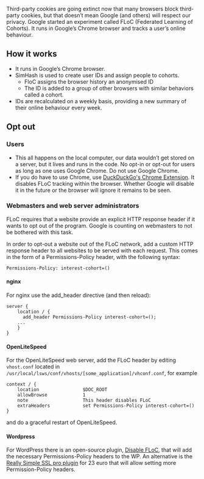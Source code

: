 Third-party cookies are going extinct now that many browsers block third-party cookies, but that doesn’t mean Google (and others) will respect our privacy. Google started an experiment called FLoC (Federated Learning of Cohorts). It runs in Google’s Chrome browser and tracks a user’s online behaviour.

## How it works

- It runs in Google’s Chrome browser. 
- SimHash is used to create user IDs and assign people to cohorts.
  - FloC assigns the browser history an anonymised ID 
  - The ID is added to a group of other browsers with similar behaviors called a cohort.  
- IDs are recalculated on a weekly basis, providing a new summary of their online behaviour every week.

## Opt out

### Users

* This all happens on the local computer, our data wouldn’t get stored on a server, but it lives and runs in the code. No opt-in or opt-out for users as long as one uses Google Chrome. Do not use Google Chrome. 
* If you do have to use Chrome, use [DuckDuckGo's Chrome Extension](https://chrome.google.com/webstore/detail/duckduckgo-privacy-essent/bkdgflcldnnnapblkhphbgpggdiikppg). It disables FLoC tracking within the browser. Whether Google will disable it in the future or the browser will ignore it remains to be seen.

### Webmasters and web server administrators 

FLoC requires that a website provide an explicit HTTP response header if it wants to opt out of the program. Google is counting on webmasters to not be bothered with this task.

In order to opt-out a website out of the FLoC network, add a custom HTTP response header to all websites to be served with each request. This comes in the form of a Permissions-Policy header, with the following syntax:

    Permissions-Policy: interest-cohort=()

#### nginx

For nginx use the add_header directive (and then reload):

    server {
        location / {
          add_header Permissions-Policy interest-cohort=();
        ...
        }
    }

#### OpenLiteSpeed
For the OpenLiteSpeed web server, add the FLoC header by editing `vhost.conf` located in `/usr/local/lsws/conf/vhosts/[some_application]/vhconf.conf`, for example

    context / {
        location                $DOC_ROOT
        allowBrowse             1
        note                    This header disables FLoC
        extraHeaders            set Permissions-Policy interest-cohort=()
    }

and do a graceful restart of OpenLiteSpeed.

#### Wordpress
For WordPress there is an open-source plugin, [Disable FLoC](https://wordpress.org/plugins/disable-floc/), that will add the necessary Permissions-Policy headers to the WP. An alternative is the [Really Simple SSL pro plugin](https://really-simple-ssl.com/pro/) for 23 euro that will allow setting more Permission-Policy headers.


